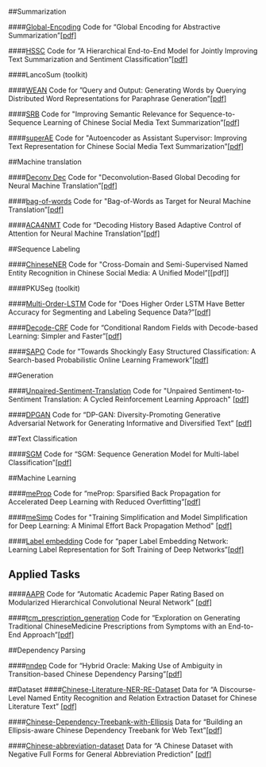 ##Summarization 

####[Global-Encoding](https://github.com/lancopku/Global-Encoding)
Code for “Global Encoding for Abstractive Summarization”[[pdf]](https://arxiv.org/abs/1805.03989)

####[HSSC](https://github.com/lancopku/HSSC)
Code for ”A Hierarchical End-to-End Model for Jointly Improving Text Summarization and Sentiment Classification”[[pdf]](https://arxiv.org/pdf/1805.01089.pdf)

####LancoSum (toolkit)

####[WEAN](https://github.com/lancopku/WEAN)
Code for ”Query and Output: Generating Words by Querying Distributed Word Representations for Paraphrase Generation”[[pdf]](https://arxiv.org/pdf/1803.01465.pdf)

####[SRB](https://github.com/lancopku/SRB)
Code for "Improving Semantic Relevance for Sequence-to-Sequence Learning of Chinese Social Media Text Summarization”[[pdf]](https://arxiv.org/pdf/1706.02459.pdf)

####[superAE](https://github.com/lancopku/superAE)
Code for "Autoencoder as Assistant Supervisor: Improving Text Representation for Chinese Social Media Text Summarization”[[pdf]](https://arxiv.org/pdf/1805.04869.pdf)


##Machine translation

####[Deconv Dec](https://github.com/lancopku/DeconvDec)
Code for "Deconvolution-Based Global Decoding for Neural Machine Translation”[[pdf]](https://arxiv.org/pdf/1806.03692.pdf)

####[bag-of-words](https://github.com/lancopku/bag-of-words)
Code for "Bag-of-Words as Target for Neural Machine Translation”[[pdf]](https://arxiv.org/pdf/1805.04871.pdf)

####[ACA4NMT](https://github.com/lancopku/ACA4NMT)
Code for “Decoding History Based Adaptive Control of Attention for Neural Machine Translation”[[pdf]](https://arxiv.org/pdf/1802.01812.pdf)

##Sequence Labeling

####[ChineseNER](https://github.com/lancopku/ChineseNER)
Code for "Cross-Domain and Semi-Supervised Named Entity Recognition in Chinese Social Media: A Unified Model”[[pdf]]

####PKUSeg (toolkit)

####[Multi-Order-LSTM](https://github.com/lancopku/Multi-Order-LSTM)
Code for "Does Higher Order LSTM Have Better Accuracy for Segmenting and Labeling Sequence Data?”[[pdf]](https://arxiv.org/pdf/1711.08231.pdf)

####[Decode-CRF](https://github.com/lancopku/Decode-CRF)
Code for “Conditional Random Fields with Decode-based Learning: Simpler and Faster”[[pdf]](https://arxiv.org/pdf/1503.08381.pdf)

####[SAPO](https://github.com/lancopku/SAPO)
Code for ”Towards Shockingly Easy Structured Classification: A Search-based Probabilistic Online Learning Framework”[[pdf]](https://arxiv.org/pdf/1503.08381.pdf)


##Generation

####[Unpaired-Sentiment-Translation](https://github.com/lancopku/Unpaired-Sentiment-Translation)
Code for "Unpaired Sentiment-to-Sentiment Translation: A Cycled Reinforcement Learning Approach" [[pdf]](https://arxiv.org/abs/1805.05181)

####[DPGAN](https://github.com/lancopku/DPGAN)
Code for “DP-GAN: Diversity-Promoting Generative Adversarial Network for Generating Informative and Diversified Text” [[pdf]](https://arxiv.org/pdf/1802.01345.pdf)


##Text Classification

####[SGM](https://github.com/lancopku/SGM)
Code for “SGM: Sequence Generation Model for Multi-label Classification”[[pdf]](https://arxiv.org/pdf/1806.04822.pdf)


##Machine Learning

####[meProp](https://github.com/lancopku/meProp)
Code for “meProp: Sparsified Back Propagation for Accelerated Deep Learning with Reduced Overfitting”[[pdf]](http://proceedings.mlr.press/v70/sun17c/sun17c.pdf)

####[meSimp](https://github.com/lancopku/meSimp)
Codes for "Training Simplification and Model Simplification for Deep Learning: A Minimal Effort Back Propagation Method" [[pdf]](https://arxiv.org/pdf/1711.06528.pdf)

####[Label embedding](https://github.com/lancopku/label-embedding-network)
Code for “paper Label Embedding Network: Learning Label Representation for Soft Training of Deep Networks”[[pdf]](https://arxiv.org/pdf/1711.06528.pdf)


## Applied Tasks

####[AAPR](https://github.com/lancopku/AAPR)
Code for “Automatic Academic Paper Rating Based on Modularized Hierarchical Convolutional Neural Network”
[[pdf]](https://github.com/lancopku/AAPR)

####[tcm_prescription_generation](https://github.com/lancopku/tcm_prescription_generation)
Code for “Exploration on Generating Traditional ChineseMedicine Prescriptions from Symptoms with an End-to-End Approach”[[pdf]](https://arxiv.org/pdf/1801.09030.pdf)


##Dependency Parsing

####[nndep](https://github.com/lancopku/nndep)
Code for “Hybrid Oracle: Making Use of Ambiguity in Transition-based Chinese Dependency Parsing”[[pdf]](https://arxiv.org/pdf/1711.10163.pdf)


##Dataset
####[Chinese-Literature-NER-RE-Dataset](https://github.com/lancopku/Chinese-Literature-NER-RE-Dataset)
Data for “A Discourse-Level Named Entity Recognition and Relation Extraction Dataset for Chinese Literature Text” [[pdf]](https://arxiv.org/pdf/1711.07010.pdf)

####[Chinese-Dependency-Treebank-with-Ellipsis](https://github.com/lancopku/Chinese-Dependency-Treebank-with-Ellipsis)
Data for “Building an Ellipsis-aware Chinese Dependency Treebank for Web Text”[[pdf]](https://arxiv.org/pdf/1801.06613.pdf)

####[Chinese-abbreviation-dataset](https://github.com/lancopku/Chinese-abbreviation-dataset)
Data for “A Chinese Dataset with Negative Full Forms for General Abbreviation Prediction” [[pdf]](https://arxiv.org/pdf/1712.06289.pdf)



